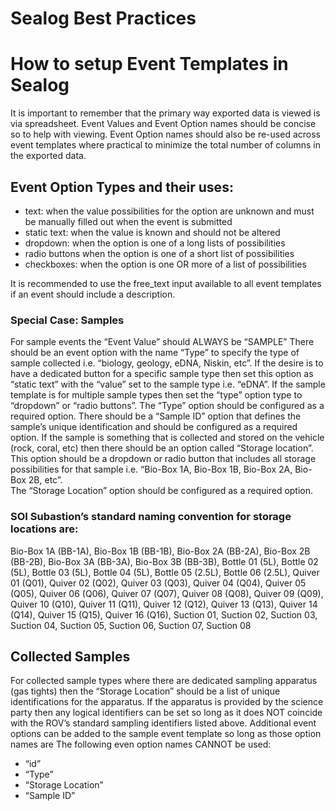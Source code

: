 # Sealog Best Practices

# How to setup Event Templates in Sealog
It is important to remember that the primary way exported data is viewed is via spreadsheet.  Event 
Values and Event Option names should be concise so to help with viewing.  Event Option names 
should also be re-used across event templates where practical to minimize the total number of columns 
in the exported data.
## Event Option Types and their uses:
- text: when the value possibilities for the option are unknown and must be manually filled out 
when the event is submitted 
- static text: when the value is known and should not be altered
- dropdown: when the option is one of a long lists of possibilities
- radio buttons when the option is one of a short list of possibilities
- checkboxes: when the option is one OR more of a list of possibilities

It is recommended to use the free_text input available to all event templates if an event should include a
description.

### Special Case: Samples
For sample events the “Event Value” should ALWAYS be “SAMPLE”
There should be an event option with the name “Type” to specify the type of sample collected i.e. 
“biology, geology, eDNA, Niskin, etc”.  If the desire is to have a dedicated button for a specific sample 
type then set this option as “static text” with the “value” set to the sample type i.e. “eDNA”.  If the 
sample template is for multiple sample types then set the “type” option type to “dropdown” or “radio 
buttons”.  The “Type” option should be configured as a required option.
There should be a “Sample ID” option that defines the sample’s unique identification and should be 
configured as a required option.
If the sample is something that is collected and stored on the vehicle (rock, coral, etc) then there should
be an option called “Storage location”.  This option should be a dropdown or radio button that includes 
all storage possibilities for that sample i.e. “Bio-Box 1A, Bio-Box 1B, Bio-Box 2A, Bio-Box 2B, etc”.  
The “Storage Location” option should be configured as a required option. 

### SOI Subastion’s standard naming convention for storage locations are:

Bio-Box 1A (BB-1A),
Bio-Box 1B (BB-1B),
Bio-Box 2A (BB-2A),
Bio-Box 2B (BB-2B),
Bio-Box 3A (BB-3A),
Bio-Box 3B (BB-3B),
Bottle 01 (5L),
Bottle 02 (5L),
Bottle 03 (5L),
Bottle 04 (5L),
Bottle 05 (2.5L),
Bottle 06 (2.5L),
Quiver 01 (Q01),
Quiver 02 (Q02),
Quiver 03 (Q03),
Quiver 04 (Q04),
Quiver 05 (Q05),
Quiver 06 (Q06),
Quiver 07 (Q07),
Quiver 08 (Q08),
Quiver 09 (Q09),
Quiver 10 (Q10),
Quiver 11 (Q11),
Quiver 12 (Q12),
Quiver 13 (Q13),
Quiver 14 (Q14),
Quiver 15 (Q15),
Quiver 16 (Q16),
Suction 01,
Suction 02,
Suction 03,
Suction 04,
Suction 05,
Suction 06,
Suction 07,
Suction 08

## Collected Samples
For collected sample types where there are dedicated sampling apparatus (gas tights) then the “Storage 
Location” should be a list of unique identifications for the apparatus.  If the apparatus is provided by 
the science party then any logical identifiers can be set so long as it does NOT coincide with the ROV’s
standard sampling identifiers listed above.
Additional event options can be added to the sample event template so long as those option names are 
The following even option names CANNOT be used:
- “id”
- “Type”
- “Storage Location”
- “Sample ID”
